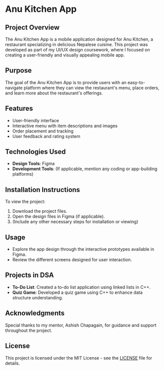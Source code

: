 # Anu Kitchen App

## Project Overview
The Anu Kitchen App is a mobile application designed for Anu Kitchen, a restaurant specializing in delicious Nepalese cuisine. This project was developed as part of my UI/UX design coursework, where I focused on creating a user-friendly and visually appealing mobile app.

## Purpose
The goal of the Anu Kitchen App is to provide users with an easy-to-navigate platform where they can view the restaurant's menu, place orders, and learn more about the restaurant's offerings.

## Features
- User-friendly interface
- Interactive menu with item descriptions and images
- Order placement and tracking
- User feedback and rating system

## Technologies Used
- **Design Tools**: Figma
- **Development Tools**: (If applicable, mention any coding or app-building platforms)

## Installation Instructions
To view the project:
1. Download the project files.
2. Open the design files in Figma (if applicable).
3. (Include any other necessary steps for installation or viewing)

## Usage
- Explore the app design through the interactive prototypes available in Figma.
- Review the different screens designed for user interaction.

## Projects in DSA
- **To-Do List**: Created a to-do list application using linked lists in C++.
- **Quiz Game**: Developed a quiz game using C++ to enhance data structure understanding.

## Acknowledgments
Special thanks to my mentor, Ashish Chapagain, for guidance and support throughout the project.

## License
This project is licensed under the MIT License - see the [LICENSE](LICENSE) file for details.
